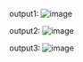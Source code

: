 output1: ![image](https://user-images.githubusercontent.com/77049951/221360582-99485d4b-e0e5-4368-be7a-f9e204f3d860.png)

output2: ![image](https://user-images.githubusercontent.com/77049951/221360633-2713c89a-f18e-414c-85bf-716aff596441.png)

output3: ![image](https://user-images.githubusercontent.com/77049951/221360945-1455839e-59ab-4d28-9760-7b98072a39d3.png)
